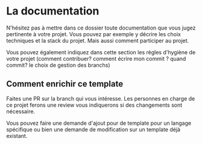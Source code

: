 # La documentation

N'hésitez pas à mettre dans ce dossier toute documentation que vous jugez pertinente à votre projet. Vous pouvez par exemple y décrire les choix techniques et la stack du projet. Mais aussi comment participer au projet.

Vous pouvez également indiquez dans cette section les règles d'hygiène de votre projet (comment contribuer? comment écrire mon commit ? quand commit? le choix de gestion des branchs)

## Comment enrichir ce template

Faites une PR sur la branch qui vous intéresse. Les personnes en charge de ce projet ferons une review vous indiquerons si des changements sont nécessaire.

Vous pouvez faire une demande d'ajout pour de template pour un langage spécifique ou bien une demande de modification sur un template déjà existant.
